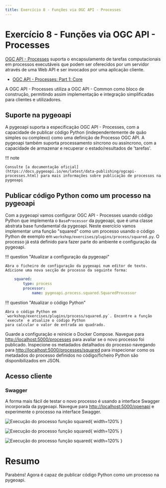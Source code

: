```yaml
---
title: Exercício 8 - Funções via OGC API - Processes
---
```


# Exercício 8 - Funções via OGC API - Processes

[OGC API - Processes](https://ogcapi.ogc.org/processes) suporta o encapsulamento de tarefas computacionais em
processos executáveis que podem ser oferecidos por um servidor através de uma Web API e ser invocados por uma aplicação cliente.

* [OGC API - Processes: Part 1: Core](https://docs.ogc.org/is/18-062r2/18-062r2.html)

A OGC API - Processes utiliza a OGC API - Common como bloco de construção, permitindo assim implementação
e integração simplificadas para clientes e utilizadores.

## Suporte na pygeoapi

A pygeoapi suporta a especificação OGC API - Processes, com a capacidade de publicar código Python (independentemente de quão
simples ou complexo) como uma definição de Processo OGC API. A pygeoapi também suporta processamento síncrono ou assíncrono,
com a capacidade de armazenar e recuperar o estado/resultados de 'tarefas'.

!!! note

    Consulte [a documentação oficial](https://docs.pygeoapi.io/en/latest/data-publishing/ogcapi-processes.html) para mais informações sobre publicação de processos na pygeoapi


## Publicar código Python como um processo na pygeoapi

Com a pygeoapi vamos configurar OGC API - Processes usando código Python que implementa o `BaseProcessor` da pygeoapi, que é uma classe
abstrata base fundamental da pygeoapi. Neste exercício vamos implementar uma função "squared" como um processo usando o código Python de exemplo em
`workshop/exercises/plugins/process/squared.py`. O processo já está definido para fazer parte do ambiente e configuração da pygeoapi.

!!! question "Atualizar a configuração da pygeoapi"

    Abra o ficheiro de configuração da pygeoapi num editor de texto. Adicione uma nova secção de processo da seguinte forma:

``` {.yaml linenums="1"}
    squared:
        type: process
        processor:
            name: pygeoapi.process.squared.SquaredProcessor
```

!!! question "Atualizar o código Python"

    Abra o código Python em `workshop/exercises/plugins/process/squared.py`. Encontre a função `execute` e atualize o código Python
    para calcular o valor de entrada ao quadrado.


Guarde a configuração e reinicie o Docker Compose. Navegue para <http://localhost:5000/processes> para avaliar se o novo processo foi
publicado. Inspecione os metadados detalhados do processo navegando para <http://localhost:5000/processes/squared> para inspecionar como os metadados do processo
definidos no código/ficheiro Python são disponibilizados em JSON.

## Acesso cliente

### Swagger

A forma mais fácil de testar o novo processo é usando a interface Swagger incorporada da pygeoapi. Navegue para <http://localhost:5000/openapi> e experimente
o processo na interface Swagger.

![Execução do processo função squared](../assets/images/oaproc-squared-1.png){ width=120% }

![Execução do processo função squared](../assets/images/oaproc-squared-2.png){ width=120% }

![Execução do processo função squared](../assets/images/oaproc-squared-3.png){ width=120% }


# Resumo

Parabéns! Agora é capaz de publicar código Python como um processo na pygeoapi.
